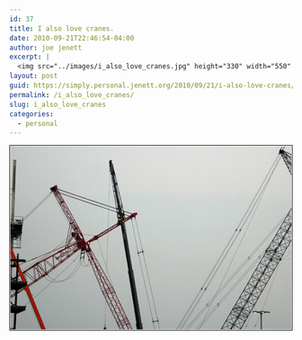 ```yaml
---
id: 37
title: I also love cranes.
date: 2010-09-21T22:46:54-04:00
author: joe jenett
excerpt: |
  <img src="../images/i_also_love_cranes.jpg" height="330" width="550" style="border:none;" alt="I also love cranes." />
layout: post
guid: https://simply.personal.jenett.org/2010/09/21/i-also-love-cranes/
permalink: /i_also_love_cranes/
slug: i_also_love_cranes
categories:
  - personal
---
```

<img loading="lazy" src="../images/i_also_love_cranes.jpg" height="330" width="550" style="border:none;" alt="I also love cranes." />
